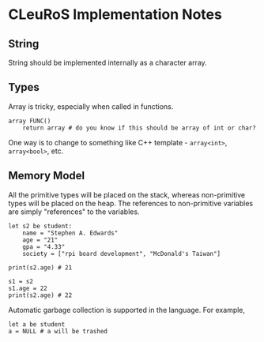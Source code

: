 # CLeuRoS Implementation Notes

## String

String should be implemented internally as a character array. 



## Types

Array is tricky, especially when called in functions.

```
array FUNC()
	return array # do you know if this should be array of int or char?
```

One way is to change to something like C++ template - `array<int>`, `array<bool>`, etc.



## Memory Model

All the primitive types will be placed on the stack, whereas non-primitive types will be placed on the heap. The references to non-primitive variables are simply "references" to the variables.

```
let s2 be student:
    name = "Stephen A. Edwards"
    age = "21"
    gpa = "4.33"
    society = ["rpi board development", "McDonald's Taiwan"]

print(s2.age) # 21

s1 = s2
s1.age = 22
print(s2.age) # 22
```

Automatic garbage collection is supported in the language. For example,

```
let a be student
a = NULL # a will be trashed
```



